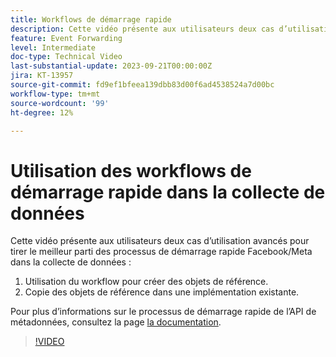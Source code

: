 ```yaml
---
title: Workflows de démarrage rapide
description: Cette vidéo présente aux utilisateurs deux cas d’utilisation avancés pour tirer le meilleur parti des workflows de démarrage rapide Facebook/Meta dans la collecte de données.
feature: Event Forwarding
level: Intermediate
doc-type: Technical Video
last-substantial-update: 2023-09-21T00:00:00Z
jira: KT-13957
source-git-commit: fd9ef1bfeea139dbb83d00f6ad4538524a7d00bc
workflow-type: tm+mt
source-wordcount: '99'
ht-degree: 12%

---
```


# Utilisation des workflows de démarrage rapide dans la collecte de données


Cette vidéo présente aux utilisateurs deux cas d’utilisation avancés pour tirer le meilleur parti des processus de démarrage rapide Facebook/Meta dans la collecte de données :

1. Utilisation du workflow pour créer des objets de référence. 
1. Copie des objets de référence dans une implémentation existante.

Pour plus d’informations sur le processus de démarrage rapide de l’API de métadonnées, consultez la page [la documentation](https://experienceleague.adobe.com/docs/experience-platform/tags/extensions/server/meta/overview.html?lang=fr#quick-start).

>[!VIDEO](https://video.tv.adobe.com/v/3424501?learn=on)



